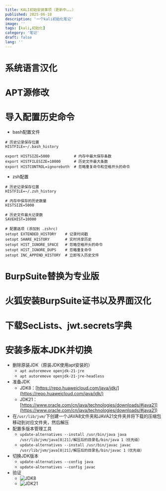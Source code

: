 ```yaml
---
title: KALI初始安装事项（更新中。。。）
published: 2025-06-18
description: '一个kali初始化笔记'
image: ''
tags: [kali,初始化]
category: '笔记'
draft: false 
lang: ''
---
```


# 系统语言汉化
# APT源修改
# 导入配置历史命令
+ bash配置文件

```shell
# 历史记录保存位置
HISTFILE=~/.bash_history

export HISTSIZE=5000           # 内存中最大保存条数
export HISTFILESIZE=10000      # 历史文件最大条数
export HISTCONTROL=ignoreboth  # 忽略重复命令和空格开头的命令
```

+ zsh配置

```shell
# 历史记录保存位置
HISTFILE=~/.zsh_history

# 内存中保存的历史数量
HISTSIZE=5000

# 历史文件最大记录数
SAVEHIST=10000

# 配置选项 (添加到 .zshrc)
setopt EXTENDED_HISTORY    # 记录时间戳
setopt SHARE_HISTORY       # 实时共享历史
setopt HIST_IGNORE_SPACE   # 忽略空格开头的命令
setopt HIST_IGNORE_DUPS    # 忽略重复命令
setopt INC_APPEND_HISTORY  # 立即写入历史文件
```

# BurpSuite替换为专业版
# 火狐安装BurpSuite证书以及界面汉化
# 下载SecLists、jwt.secrets字典
# 安装多版本JDK并切换
+ 删除原装JDK（原装JDK使用apt安装的）
    - `apt autoremove openjdk-21-jre`
    - `apt autoremove openjdk-21-jre-headless`
+ 准备JDK
    - JDK8：[https://repo.huaweicloud.com/java/jdk/](https://repo.huaweicloud.com/java/jdk/)
    - JDK21：[https://www.oracle.com/cn/java/technologies/downloads/#java21](https://www.oracle.com/cn/java/technologies/downloads/#java21)
+ 在`/usr/lib/jvm/`下创建一个JAVA8文件夹和JAVA21文件夹并将下载的压缩包移动到对应文件夹，然后解压
+ 配置多版本管理工具
    - `update-alternatives --install /usr/bin/java java /usr/lib/jvm/java[8|21]/解压后的目录名/bin/java 1（优先级）`
    - `update-alternatives --install /usr/bin/javac javac /usr/lib/jvm/java[8|21]/解压后的目录名/bin/javac 1（优先级）`
+ 切换JDK版本
    - `update-alternatives --config java`
    - `update-alternatives --config javac`
+ 验证
    - ![JDK8](https://cdn.nlark.com/yuque/0/2025/png/44191974/1750150454303-523875fb-f891-47ce-a68a-a0b4d7119235.png)
    - ![JDK21](https://cdn.nlark.com/yuque/0/2025/png/44191974/1750150522490-6dc399c6-32e8-4f02-9152-46455890c8cd.png)

